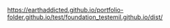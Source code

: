 https://earthaddicted.github.io/portfolio-folder.github.io/test/foundation_testemil.github.io/dist/
